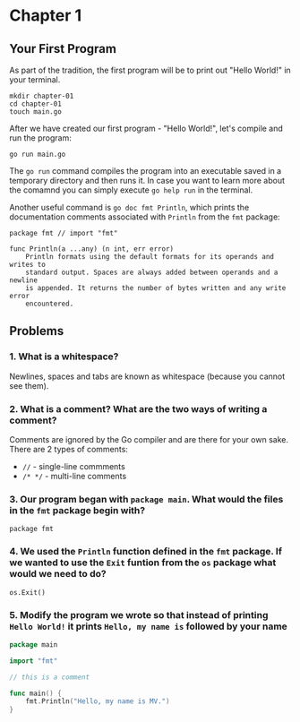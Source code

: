 # Chapter 1

## Your First Program

As part of the tradition, the first program will be to print out "Hello World!" in your terminal.

```shell
mkdir chapter-01
cd chapter-01
touch main.go
```

After we have created our first program - "Hello World!", let's compile and run the program:

```shell
go run main.go
```

The `go run` command compiles the program into an executable saved in a temporary directory and then runs it. In case you want to learn more about the comamnd you can simply execute `go help run` in the terminal.

Another useful command is `go doc fmt Println`, which prints the documentation comments associated with `Println` from the `fmt` package:

```text
package fmt // import "fmt"

func Println(a ...any) (n int, err error)
    Println formats using the default formats for its operands and writes to
    standard output. Spaces are always added between operands and a newline
    is appended. It returns the number of bytes written and any write error
    encountered.
```

## Problems

### 1. What is a whitespace?

Newlines, spaces and tabs are known as whitespace (because you cannot see them).

### 2. What is a comment? What are the two ways of writing a comment?

Comments are ignored by the Go compiler and are there for your own sake.
There are 2 types of comments:

- `//` - single-line commments
- `/* */` - multi-line comments

### 3. Our program began with `package main`. What would the files in the `fmt` package begin with?

`package fmt`

### 4. We used the `Println` function defined in the `fmt` package. If we wanted to use the `Exit` funtion from the `os` package what would we need to do?

`os.Exit()`

### 5. Modify the program we wrote so that instead of printing `Hello World!` it prints `Hello, my name is` followed by your name

```go
package main

import "fmt"

// this is a comment

func main() {
    fmt.Println("Hello, my name is MV.")
}
```
